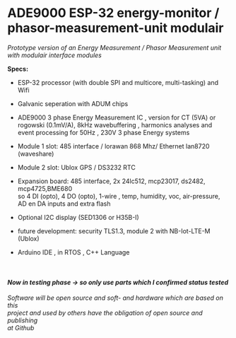 # **ADE9000 ESP-32 energy-monitor / phasor-measurement-unit modulair**<br/>

*Prototype version of an Energy Measurement / Phasor Measurement unit with modulair interface modules*<br/>

**Specs:**<br/>
* ESP-32 processor (with double SPI and multicore, multi-tasking) and Wifi<br/> 
* Galvanic seperation with ADUM chips <br/>
* ADE9000 3 phase Energy Measurement IC , version for CT (5VA) or <br/>
        rogowski (0.1mV/A), 8kHz wavebuffering , harmonics analyses and <br/>
        event processing for 50Hz , 230V 3 phase Energy systems <br/>
* Module 1 slot: 485 interface / lorawan 868 Mhz/ Ethernet lan8720 (waveshare)<br/>
        
* Module 2 slot: Ublox GPS / DS3232 RTC<br/> 
* Expansion board: 485 interface, 2x 24lc512, mcp23017, ds2482, mcp4725,BME680<br/> 
        so 4 DI (opto), 4 DO (opto), 1-wire , temp, humidity, voc, air-pressure, <br/>
	AD en DA inputs and extra flash <br/>
* Optional I2C display  (SED1306 or H35B-I)<br/>
* future development:  security TLS1.3, module 2 with NB-Iot-LTE-M (Ublox)<br/> 
* Arduino IDE , in RTOS , C++ Language <br/>
<br/>

#### *Now in testing phase -> so only use parts which I confirmed status tested*<br/>

*Software will be open source and soft- and hardware which are based on this*<br/> 
*project and used by others have the obligation of open source and publishing*<br/> 
*at Github*<br/>
